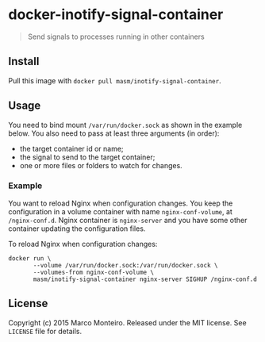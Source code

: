 # docker-inotify-signal-container

> Send signals to processes running in other containers

## Install

Pull this image with `docker pull masm/inotify-signal-container`.

## Usage

You need to bind mount `/var/run/docker.sock` as shown in the example below.
You also need to pass at least three arguments (in order):
* the target container id or name;
* the signal to send to the target container;
* one or more files or folders to watch for changes.

### Example

You want to reload Nginx when configuration changes.
You keep the configuration in a volume container with name `nginx-conf-volume`, at `/nginx-conf.d`.
Nginx container is `nginx-server` and you have some other container updating the configuration files.

To reload Nginx when configuration changes:

```
docker run \
       --volume /var/run/docker.sock:/var/run/docker.sock \
       --volumes-from nginx-conf-volume \
       masm/inotify-signal-container nginx-server SIGHUP /nginx-conf.d
```

## License

Copyright (c) 2015 Marco Monteiro. Released under the MIT license. See `LICENSE` file for details.
